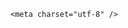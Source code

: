 <!DOCTYPE html>
<html lang="zh-CN">

<head>
    
<title>哈马斯高官称若永久停火，可交出加沙地带控制权，为何做这么大让步？哈马斯真会交出加沙地带吗？_腾讯新闻</title>
<meta name="keywords" content="哈马斯,加沙,以色列,以色列_军事,控制权,美国_军事">
<meta name="description" content="来源：央视新闻客户端当地时间15日，巴勒斯坦伊斯兰抵抗运动（哈马斯）高级官员巴塞姆·纳伊姆向媒体表示，哈马斯正在与美国进行直接会谈，以达成结束加沙冲突的协议。纳伊姆呼吁实现被扣押人员交换、以色列从加沙地带撤军、允许援助物资进入加沙、以及在不强制移民的前提下重建加沙。纳伊姆还表示，如果实现永久停火，哈马...">
<meta name="author" content="腾讯网">
<meta name="copyright" content="Copyright 1998 - 2025 Tencent. All Rights Reserved">
<meta property="og:type" content="news" />

<meta property="og:title" content="哈马斯高官称若永久停火，可交出加沙地带控制权，为何做这么大让步？哈马斯真会交出加沙地带吗？_腾讯新闻" />
<meta property="og:description" content="来源：央视新闻客户端当地时间15日，巴勒斯坦伊斯兰抵抗运动（哈马斯）高级官员巴塞姆·纳伊姆向媒体表示，哈马斯正在与美国进行直接会谈，以达成结束加沙冲突的协议。纳伊姆呼吁实现被扣押人员交换、以色列从加沙地带撤军、允许援助物资进入加沙、以及在不强制移民的前提下重建加沙。纳伊姆还表示，如果实现永久停火，哈马..." />
<meta property="og:url" content="https://news.qq.com/rain/a/20250516Q01GA900" />
<meta property="og:image" content="https://inews.gtimg.com/news_ls/OXnamgUB3mdiQ5h8sG86IBbG_oDCAUa-DbPCs4u3IGWYAAA_640330/0" />
<meta property="article:author" content="" />
<meta property="article:published_time" content="2025-05-16 17:47:17" />
<meta property="category" content="" />

    <meta charset="utf-8" />
<meta http-equiv="X-UA-Compatible" content="IE=Edge" />
<meta name="viewport" content="width=device-width, initial-scale=1, shrink-to-fit=no" />
<link rel="dns-prefetch" href="mat1.gtimg.com">
<link rel="dns-prefetch" href="i.news.qq.com">
<link rel="shortcut icon" href="https://mat1.gtimg.com/qqcdn/qqindex2021/favicon.ico">
<script nomodule="true" src="https://mat1.gtimg.com/qqcdn/qqindex2021/common-static/20240515201444/core3-37-1.min.js"></script>
<script>
  try {
    if (!window.IntersectionObserver) {
      var observerScript = document.createElement('script');
      observerScript.src = "https://mat1.gtimg.com/qqcdn/qqindex2021/common-static/20241024141058/intersection-observer-polyfill.js";
      document.head.appendChild(observerScript);
    }
  } catch (error) {}
</script>

<script>
  try {
    if (!Element.prototype.scrollTo) {
      var scrollScript = document.createElement('script');
      scrollScript.src = "https://mat1.gtimg.com/qqcdn/qqindex2021/common-static/20241025153001/scroll-behavior-polyfill.js";
      document.head.appendChild(scrollScript);
    }
  } catch (error) {}
</script>
<script>
  try {
    if ('scrollRestoration' in window.history) {
      window.history.scrollRestoration = 'manual';
    }
    window.isPcClient = Boolean(window.electron) && (
      window.navigator.userAgent.indexOf('pc-client') > 0 ||
      window.navigator.userAgent.indexOf('TencentNews') > 0
    );
  } catch {}
</script>
<script>
  try {
    if (window.isPcClient) {
      var bodyStyle = document.createElement('style');
      bodyStyle.innerText = 'body{ zoom: 0.95 }';
      document.head.appendChild(bodyStyle);
    }
  } catch {}
</script>
<script>
  window.DATA = {"content":null,"enableDiffusion":1,"intro":"","news_app_recommend_status":4,"questionInfo":{"question_short_title":"哈马斯高官称若永久停火，可交出加沙地带控制权，为何做这么大让步？哈马斯真会交出加沙地带吗？","relate_extend_infos":[{"thumbnails_qqnews":["https://inews.gtimg.com/news_ls/OqDO_LDZxKO0QHXbjwfSZ1JimaY9Cx2jfXPWwcQPwl190AA_294195/0"],"title":"哈马斯官员：若实现永久停火 可交出加沙地带控制权","url":"https://view.inews.qq.com/a/20250516A01D5O00","abstract":"来源：央视新闻客户端当地时间15日，巴勒斯坦伊斯兰抵抗运动（哈马斯）高级官员巴塞姆·纳伊姆向媒体表示，哈马斯正在与美国进行直接会谈，以达成结束加沙冲突的协议。纳伊姆呼吁实现被扣押人员交换、以色列从加沙地带撤军、允许援助物资进入加沙、以及在不强制移民的前提下重建加沙。纳伊姆还表示，如果实现永久停火，哈马...","articletype":"0","id":"20250516A01D5O00","longtitle":"哈马斯官员：若实现永久停火 可交出加沙地带控制权","picShowType":"90092"}],"thumbnails_qqnews":["https://inews.gtimg.com/om_ls/OC4ioJKDs1rhOFXO-0kAZIKf5YsIDdglovT2pZrM8-VC8AA_294195/0"],"title":"哈马斯高官称若永久停火，可交出加沙地带控制权，为何做这么大让步？哈马斯真会交出加沙地带吗？","url":"http://view.inews.qq.com/a/20250516Q01GA900","abstract":"","id":"20250516Q01GA900","longtitle":"哈马斯高官称若永久停火，可交出加沙地带控制权，为何做此让步？"},"shareImg":"https://inews.gtimg.com/om_ls/OC4ioJKDs1rhOFXO-0kAZIKf5YsIDdglovT2pZrM8-VC8AA_870492/0","ai_switch":true,"channelEntryJumpType":1,"disableDeclare":1,"iNewsRecommendLevel":1,"relate_extend_infos":{"url":"http://view.inews.qq.com/a/20250516A01D5O00","abstract":"来源：央视新闻客户端当地时间15日，巴勒斯坦伊斯兰抵抗运动（哈马斯）高级官员巴塞姆·纳伊姆向媒体表示，哈马斯正在与美国进行直接会谈，以达成结束加沙冲突的协议。纳伊姆呼吁实现被扣押人员交换、以色列从加沙地带撤军、允许援助物资进入加沙、以及在不强制移民的前提下重建加沙。纳伊姆还表示，如果实现永久停火，哈马...","id":"20250516A01D5O00","imgURL":"https://inews.gtimg.com/news_ls/OqDO_LDZxKO0QHXbjwfSZ1JimaY9Cx2jfXPWwcQPwl190AA_640330/0","imgURLSmall":"https://inews.gtimg.com/news_ls/OqDO_LDZxKO0QHXbjwfSZ1JimaY9Cx2jfXPWwcQPwl190AA_150120/0","longTitle":"哈马斯官员：若实现永久停火 可交出加沙地带控制权","title":"哈马斯官员：若实现永久停火 可交出加沙地带控制权"},"remarks":"","ret":0,"shareDesc":"腾讯新闻","copyright_wording_share":"免责声明","detail_entry":{"is_orignal":1,"orignal_entry":1},"emojiSwitch":1,"news_update_time":1747390166,"answer_num":4,"already_answer":false,"adInfo":{"openRelatedNewsAd":1,"openAds":1,"openAdsComment":1,"openAdsPhotos":1,"openAdsText":1},"content_words_num":44,"is_deleted":0,"question_id":"","time":"2025-05-16 07:36:59","title":"哈马斯高官称若永久停火，可交出加沙地带控制权，为何做这么大让步？哈马斯真会交出加沙地带吗？","categoryrray":{"category_id":"229","sub_category_id":"662"},"copyright_share":"本文来自腾讯新闻客户端创作者，不代表腾讯新闻的观点和立场。","final_declare":["个人观点，仅供参考"],"id":"20250516Q01GA900","isSensitive":0,"surl":"https://view.inews.qq.com/a/20250516Q01GA900","FadCid":"","card":{"chlname":"问答课代表","desc":"腾讯新闻问答课代表，结合当下热点新闻和网友热议，发现好问题，期待好回答。","icon":"https://inews.gtimg.com/om_ls/OPBO91JgEbYG-O62jC2hCRA_yoydsA8oEANb87pxgNxKgAA_200200/0","uin":"ecbe89d289b6198c7996f16538ebc224f9","update_frequency":"1970-01-01 08:00:00","vip_place":"left","vip_type":"30012","vip_icon":"http://inews.gtimg.com/newsapp_ls/0/14876051701/0","suid":"8QMc339d5IQeuTzY5QN3","cpLevel":2,"chlid":"22983986","msgEntry":1,"vip_type_new":"30012","liveInfo":{},"vip_desc":"腾讯新闻问答课代表官方账号","vip_icon_night":"http://inews.gtimg.com/newsapp_ls/0/14876052067/0"},"abstract":"","emojiRelatedSwitch":1,"closeCommentBanner":0,"commentid":"","extra_property":{"FeedbackDetailDisableInsert":0,"zanSkinType":""},"safe_cntl":{"close_relate_thing":0,"close_share_pull":0,"close_all_favorite":0,"close_comment_dislike":0,"close_all_rel":0,"close_global_news_sis":0,"emoticon_comment_mode":0,"close_all_ad":0,"close_all_emoticon_comment":0},"self_declare":{"declare":"个人观点，仅供参考"},"all_long_pic":1,"atype":232,"forbidCommentUpDown":0,"likeInfo":0,"url":"https://view.inews.qq.com/a/20250516Q01GA900","article_category":"229","attribute":{},"cms_id":"20250516Q01GA900","articleId":"20250516Q01URN00","article_type":232,"tags":"","desc":"来源：央视新闻客户端当地时间15日，巴勒斯坦伊斯兰抵抗运动（哈马斯）高级官员巴塞姆·纳伊姆向媒体表示，哈马斯正在与美国进行直接会谈，以达成结束加沙冲突的协议。纳伊姆呼吁实现被扣押人员交换、以色列从加沙地带撤军、允许援助物资进入加沙、以及在不强制移民的前提下重建加沙。纳伊姆还表示，如果实现永久停火，哈马...","videoArr":[]};
</script>
<script>
  window.channelInfo = {"channelConfig":{"channelNav":[{"_auto_id":"1","active_alien_img":"","alien_img":"","channel_id":"news_news_home","is_local":"0","link":"https://www.qq.com","name_cn":"首页","name_en":"home"},{"_auto_id":"2","active_alien_img":"","alien_img":"","channel_id":"news_news_top","is_local":"0","link":"","name_cn":"要闻","name_en":"news"},{"_auto_id":"4","active_alien_img":"","alien_img":"","channel_id":"news_news_bj","is_local":"1","link":"","name_cn":"北京","name_en":"bj"},{"_auto_id":"5","active_alien_img":"","alien_img":"","channel_id":"news_news_finance","is_local":"0","link":"","name_cn":"财经","name_en":"finance"},{"_auto_id":"6","active_alien_img":"","alien_img":"","channel_id":"news_news_tech","is_local":"0","link":"","name_cn":"科技","name_en":"tech"},{"_auto_id":"7","active_alien_img":"","alien_img":"","channel_id":"tv","is_local":"0","link":"https://v.qq.com/channel/tv/?ptag=qqnews","name_cn":"电视剧","name_en":"tv"},{"_auto_id":"8","active_alien_img":"","alien_img":"","channel_id":"news_news_qa","is_local":"0","link":"","name_cn":"热问","name_en":"qa"},{"_auto_id":"9","active_alien_img":"","alien_img":"","channel_id":"news_news_ent","is_local":"0","link":"","name_cn":"娱乐","name_en":"ent"},{"_auto_id":"10","active_alien_img":"","alien_img":"","channel_id":"variety","is_local":"0","link":"https://v.qq.com/channel/variety/?ptag=qqnews","name_cn":"综艺","name_en":"variety"},{"_auto_id":"11","active_alien_img":"","alien_img":"","channel_id":"news_news_sports","is_local":"0","link":"","name_cn":"体育","name_en":"sports"},{"_auto_id":"13","active_alien_img":"","alien_img":"","channel_id":"news_news_nba","is_local":"0","link":"","name_cn":"NBA","name_en":"nba"},{"_auto_id":"14","active_alien_img":"","alien_img":"","channel_id":"news_news_world","is_local":"0","link":"","name_cn":"国际","name_en":"world"},{"_auto_id":"15","active_alien_img":"","alien_img":"","channel_id":"news_news_mil","is_local":"0","link":"","name_cn":"军事","name_en":"milite"},{"_auto_id":"16","active_alien_img":"","alien_img":"","channel_id":"news_news_auto","is_local":"0","link":"","name_cn":"汽车","name_en":"auto"},{"_auto_id":"17","active_alien_img":"","alien_img":"","channel_id":"news_news_house","is_local":"0","link":"","name_cn":"房产","name_en":"house"},{"_auto_id":"18","active_alien_img":"","alien_img":"","channel_id":"news_news_edu","is_local":"0","link":"","name_cn":"教育","name_en":"edu"},{"_auto_id":"19","active_alien_img":"","alien_img":"","channel_id":"news_news_antip","is_local":"0","link":"","name_cn":"健康","name_en":"health"},{"_auto_id":"20","active_alien_img":"","alien_img":"","channel_id":"news_news_video","is_local":"0","link":"","name_cn":"视频","name_en":"video"},{"_auto_id":"21","active_alien_img":"","alien_img":"","channel_id":"news_news_game","is_local":"0","link":"","name_cn":"游戏","name_en":"games"},{"_auto_id":"22","active_alien_img":"","alien_img":"","channel_id":"news_news_nchupin","is_local":"0","link":"","name_cn":"眼界","name_en":"chupin"},{"_auto_id":"24","active_alien_img":"","alien_img":"","channel_id":"news_news_football","is_local":"0","link":"","name_cn":"足球","name_en":"football"},{"_auto_id":"25","active_alien_img":"","alien_img":"","channel_id":"news_news_kepu","is_local":"0","link":"","name_cn":"科学","name_en":"kepu"},{"_auto_id":"26","active_alien_img":"","alien_img":"","channel_id":"news_news_digi","is_local":"0","link":"","name_cn":"数码","name_en":"digi"},{"_auto_id":"28","active_alien_img":"","alien_img":"","channel_id":"ymzx","is_local":"0","link":"https://gamer.qq.com/v2/cloudgame/game/96897?ichannel=txxwpc0Ftxxwpc1","name_cn":"元梦之星","name_en":"news_news_ymzx"},{"_auto_id":"31","active_alien_img":"","alien_img":"","channel_id":"movie","is_local":"0","link":"https://v.qq.com/channel/movie/?ptag=qqnews","name_cn":"电影","name_en":"movie"},{"_auto_id":"32","active_alien_img":"","alien_img":"","channel_id":"news_news_esport","is_local":"0","link":"","name_cn":"电竞","name_en":"esport"},{"_auto_id":"34","active_alien_img":"","alien_img":"","channel_id":"news_news_history","is_local":"0","link":"","name_cn":"历史","name_en":"history"},{"_auto_id":"35","active_alien_img":"","alien_img":"","channel_id":"news_news_baby","is_local":"0","link":"","name_cn":"育儿","name_en":"baby"},{"_auto_id":"36","active_alien_img":"","alien_img":"","channel_id":"hbjy","is_local":"0","link":"https://gp.qq.com/act/a20250421mnqlx/news.shtml","name_cn":"和平精英","name_en":"news_news_hbjy"},{"_auto_id":"37","active_alien_img":"","alien_img":"","channel_id":"cloud_gamer","is_local":"0","link":"https://gamer.qq.com/?ichannel=txxwpc0Ftxxwpc1","name_cn":"云游戏","name_en":"cloud_gamer"},{"_auto_id":"38","active_alien_img":"","alien_img":"","channel_id":"news_news_lic","is_local":"0","link":"","name_cn":"理财","name_en":"finance_licai"},{"_auto_id":"39","active_alien_img":"","alien_img":"","channel_id":"news_news_istock","is_local":"0","link":"","name_cn":"股票","name_en":"finance_stock"},{"_auto_id":"40","active_alien_img":"","alien_img":"","channel_id":"ren_min_shi_pin","is_local":"0","link":"https://news.qq.com/omn/author/8QMd3Hld74cbujbY?tab=om_video","name_cn":"人民视频","name_en":"ren_min_shi_pin"},{"_auto_id":"41","active_alien_img":"","alien_img":"","channel_id":"news_news_weather","is_local":"0","link":"https://tianqi.qq.com/index.htm","name_cn":"天气","name_en":"weather"}]}};
</script>
<script>
  window.articleConfig = {"rightConfig":[{"_auto_id":"1","category_key":"default","modules":"{\"moduleList\":[{\"title\":\"精选视频\",\"id\":\"video_album\",\"videoType\":\"tag\",\"videoId\":\"aUepxrtchGM=\"},{\"title\":\"下载条\",\"id\":\"download_banner\",\"isSticky\":1},{\"title\":\"热点榜\",\"id\":\"hot_rank_list\",\"isSticky\":1},{\"title\":\"广告推广\",\"id\":\"ssp_ad_module\",\"category\":\"ad_ssp\",\"loid\":\"109\",\"isSticky\":1}]}"}],"tonglanAdConfig":[],"bottomConfig":[],"videoAdConfig":[],"rightGameConfig":[]};
</script>
<script src="https://mat1.gtimg.com/www/js/emonitor/custom_ed041a23.js" charset="utf-8"></script>
<script>
  try {
    window.emonitorIns = emonitor.create({
      name: 'newsqq_quesionArticle',
      atta: {
        name: 'newsqq',
      },
      mode: '007',
    });
  } catch (err) {
    console.warn(err);
  }
</script>
<link href="https://mat1.gtimg.com/qqcdn/qqindex2021/common-static/hel/qqnews-pc-dc_20250515055953/static/css/qa.css" rel="stylesheet">

<script>window.__HEL_PRESET_META__={"qqnews-pc-components":{"app":{"id":1366,"name":"qqnews-pc-components","app_group_name":"qqnews-pc-components","proj_ver":{"map":{},"utime":0},"online_version":"qqnews-pc-components_20250512030958","build_version":"qqnews-pc-components_20250515055747","update_at":"2025-05-15T09:58:38.000Z","desc":"set by [init], from container [formal.pc.dc.sz100952] worker [1]"},"version":{"sub_app_name":"qqnews-pc-components","sub_app_version":"qqnews-pc-components_20250515055747","src_map":{"webDirPath":"https://mat1.gtimg.com/qqcdn/qqindex2021/common-static/hel/qqnews-pc-components_20250515055747","htmlIndexSrc":"https://mat1.gtimg.com/qqcdn/qqindex2021/common-static/hel/qqnews-pc-components_20250515055747/index.html","extractMode":"all","iframeSrc":"","chunkCssSrcList":["https://mat1.gtimg.com/qqcdn/qqindex2021/common-static/hel/qqnews-pc-components_20250515055747/static/css/index.css"],"chunkJsSrcList":["https://mat1.gtimg.com/qqcdn/qqindex2021/common-static/hel/qqnews-pc-components_20250515055747/static/js/index.js"],"staticCssSrcList":[],"staticJsSrcList":["https://mat1.gtimg.com/qqcdn/qqindex2021/static/20231212123233/react.production.min.js","https://mat1.gtimg.com/qqcdn/qqindex2021/static/20231212123233/react-dom.production.min.js","https://mat1.gtimg.com/qqcdn/qqindex2021/common-static/hel/hel-base-v16.js"],"relativeCssSrcList":[],"relativeJsSrcList":[],"privCssSrcList":[],"srvModSrcList":[],"headAssetList":[{"tag":"staticScript","append":false,"attrs":{"src":"https://mat1.gtimg.com/qqcdn/qqindex2021/static/20231212123233/react.production.min.js"}},{"tag":"staticScript","append":false,"attrs":{"src":"https://mat1.gtimg.com/qqcdn/qqindex2021/static/20231212123233/react-dom.production.min.js"}},{"tag":"staticScript","append":false,"attrs":{"src":"https://mat1.gtimg.com/qqcdn/qqindex2021/common-static/hel/hel-base-v16.js"}},{"tag":"script","append":true,"attrs":{"src":"https://mat1.gtimg.com/qqcdn/qqindex2021/common-static/hel/qqnews-pc-components_20250515055747/static/js/index.js","defer":""}},{"tag":"link","append":true,"attrs":{"href":"https://mat1.gtimg.com/qqcdn/qqindex2021/common-static/hel/qqnews-pc-components_20250515055747/static/css/index.css","rel":"stylesheet"}}],"bodyAssetList":[]},"update_at":"2025-05-15T09:58:38.000Z","create_at":"2025-05-15T09:58:38.000Z","_worker_id":"1","_is_backup":true}}}</script>
<script>window.__VIEW_PATH__="question.ejs";</script>
</head>

<body id="dc-question-body">
  <div id="root"></div>
    <iframe style="display: none;" src="https://i.news.qq.com/web_backend/getWebPacUid"></iframe>
<script src="https://mat1.gtimg.com/qqcdn/qqindex2021/common-static/20240805160928/react.production.min.js"></script>
<script src="https://mat1.gtimg.com/qqcdn/qqindex2021/common-static/20240805160928/react-dom.production.min.js"></script>
<script src="https://mat1.gtimg.com/qqcdn/qqindex2021/common-static/20241018171503/universal-report.min.js"></script>
<script defer type="text/javascript" src="https://mat1.gtimg.com/qqcdn/qqindex2021/libs/barrier/aria.js?appid=9327b8b06379d9d1728bbfbe2025ef9c" charset="utf-8"></script>
<script defer src="https://t.captcha.qq.com/TCaptcha.js"></script>
<script>document.cookie="hel_err=;path=/;";</script>
<script src="https://mat1.gtimg.com/qqcdn/qqindex2021/common-static/hel/hel-base-v16.js"></script>
<script src="https://mat1.gtimg.com/qqcdn/qqindex2021/common-static/hel/qqnews-pc-hel-entry_20250117174052/static/js/index.js"></script>
<link rel="preload" href="https://mat1.gtimg.com/qqcdn/qqindex2021/common-static/hel/qqnews-pc-dc_20250515055953/static/js/qa.js" as="script">
<link rel="preload" href="https://mat1.gtimg.com/qqcdn/qqindex2021/common-static/hel/qqnews-pc-components_20250515055747/static/js/index.js" as="script">
<script>window.loadProject("https://mat1.gtimg.com/qqcdn/qqindex2021/common-static/hel/qqnews-pc-dc_20250515055953/static/js/qa.js");</script>
<iframe id="videoFrame" style="display: none;" src="https://video.qq.com/cookie/sync_qqnews.html"></iframe>
</body>

</html>
